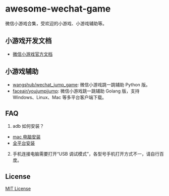 # awesome-wechat-game
微信小游戏合集，受欢迎的小游戏、小游戏辅助等。

## 小游戏开发文档
- [微信小游戏官方文档](https://mp.weixin.qq.com/debug/wxagame/dev/index.html)

## 小游戏辅助
- [wangshub/wechat_jump_game](https://github.com/wangshub/wechat_jump_game): 微信小游戏跳一跳辅助 Python 版。
- [faceair/youjumpijump](https://github.com/faceair/youjumpijump): 微信小游戏跳一跳辅助 Golang 版，支持 Windows、Linux、Mac 等多平台客户端下载。

## FAQ
1. adb 如何安装？
  - [mac 电脑安装](https://www.jianshu.com/p/1b3fb1f27b67)
  - [全平台安装](https://www.xda-developers.com/install-adb-windows-macos-linux/)
2. 手机连接电脑需要打开“USB 调试模式”，各型号手机打开方式不一，请自行百度。

## License
[MIT License](https://github.com/haozi3156666/awesome-wechat-game/blob/master/LICENSE)
